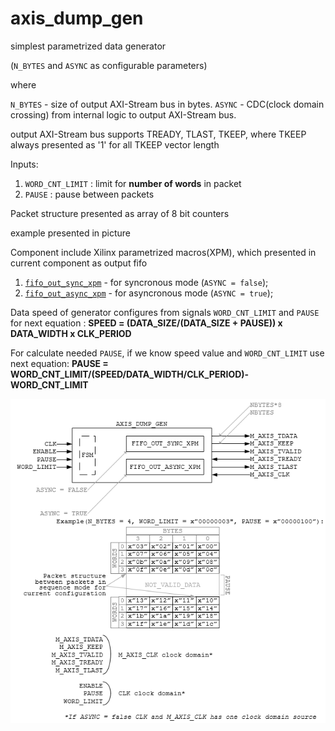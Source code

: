 # axis_dump_gen

simplest parametrized data generator 

(`N_BYTES` and `ASYNC` as configurable parameters)

where

`N_BYTES` - size of output AXI-Stream bus in bytes. 
`ASYNC` - CDC(clock domain crossing) from internal logic to output AXI-Stream bus.

output AXI-Stream bus supports TREADY, TLAST, TKEEP, where TKEEP always presented as '1' for all TKEEP vector length

Inputs:
1) `WORD_CNT_LIMIT` : limit for **number of words** in packet
2) `PAUSE` : pause between packets

Packet structure presented as array of 8 bit counters

example presented in picture

Component include Xilinx parametrized macros(XPM), which presented in current component as output fifo 
1) [`fifo_out_sync_xpm`](https://github.com/MasterPlayer/xilinx-vhdl/blob/master/fifo_parametrized/fifo_out_sync_xpm/fifo_out_sync_xpm.vhd) - for syncronous mode (`ASYNC = false`);
2) [`fifo_out_async_xpm`](https://github.com/MasterPlayer/xilinx-vhdl/blob/master/fifo_parametrized/fifo_out_async_xpm/fifo_out_async_xpm.vhd) - for asyncronous mode (`ASYNC = true`);

Data speed of generator configures from signals `WORD_CNT_LIMIT` and `PAUSE` for next equation : 
**SPEED = (DATA_SIZE/(DATA_SIZE + PAUSE)) x DATA_WIDTH x CLK_PERIOD**

For calculate needed `PAUSE`, if we know speed value and `WORD_CNT_LIMIT` use next equation:
**PAUSE = WORD_CNT_LIMIT/(SPEED/DATA_WIDTH/CLK_PERIOD)-WORD_CNT_LIMIT**

![arbiter scheme][logo]

[logo]: https://github.com/MasterPlayer/xilinx-vhdl/blob/master/axis_infrastructure/axis_dump_gen/axis_dump_gen.png
